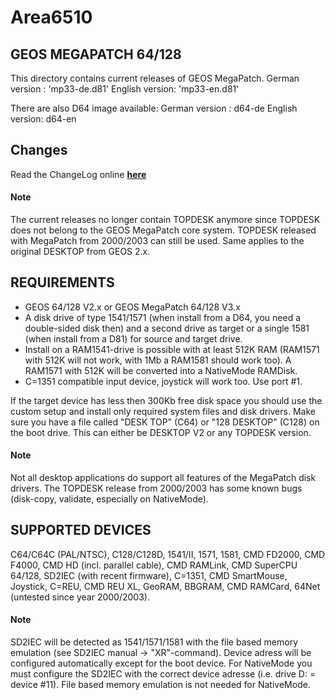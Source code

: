 # Area6510

## GEOS MEGAPATCH 64/128
This directory contains current releases of GEOS MegaPatch.
German version : 'mp33-de.d81'
English version: 'mp33-en.d81'

There are also D64 image available:
German version : d64-de
English version: d64-en

## Changes
Read the ChangeLog online [**here**](https://bitbucket.org/mkgit64/area6510/src/master/src/megapatch64_128/current/doc/README-EN.txt)

#### Note
The current releases no longer contain TOPDESK anymore since TOPDESK does not belong to the GEOS MegaPatch core system.
TOPDESK released with MegaPatch from 2000/2003 can still be used. Same applies to the original DESKTOP from GEOS 2.x.

## REQUIREMENTS
- GEOS 64/128 V2.x or GEOS MegaPatch 64/128 V3.x
- A disk drive of type 1541/1571 (when install from a D64, you need a double-sided disk then) and a second drive as target or a single 1581 (when install from a D81) for source and target drive.
- Install on a RAM1541-drive is possible with at least 512K RAM (RAM1571 with 512K will not work, with 1Mb a RAM1581 should work too). A RAM1571 with 512K will be converted into a NativeMode RAMDisk.
- C=1351 compatible input device, joystick will work too. Use port #1.

If the target device has less then 300Kb free disk space you should use the custom setup and install only required system files and disk drivers.
Make sure you have a file called "DESK TOP" (C64) or "128 DESKTOP" (C128) on the boot drive. This can either be DESKTOP V2 or any TOPDESK version.

#### Note
Not all desktop applications do support all features of the MegaPatch disk drivers. The TOPDESK release from 2000/2003 has some known bugs (disk-copy, validate, especially on NativeMode).

## SUPPORTED DEVICES
C64/C64C (PAL/NTSC), C128/C128D, 1541/II, 1571, 1581, CMD FD2000, CMD F4000, CMD HD (incl. parallel cable), CMD RAMLink, CMD SuperCPU 64/128, SD2IEC (with recent firmware), C=1351, CMD SmartMouse, Joystick, C=REU, CMD REU XL, GeoRAM, BBGRAM, CMD RAMCard, 64Net (untested since year 2000/2003).

#### Note
SD2IEC will be detected as 1541/1571/1581 with the file based memory emulation (see SD2IEC manual -> "XR"-command). Device adress will be configured automatically except for the boot device.
For NativeMode you must configure the SD2IEC with the correct device adresse (i.e. drive D: = device #11). File based memory emulation is not needed for NativeMode.
